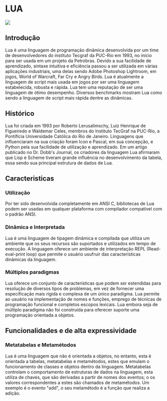 # LUA

![](https://upload.wikimedia.org/wikipedia/commons/c/cf/Lua-Logo.svg)

## Introdução 

Lua é uma linguagem de programação dinâmica desenvolvida por um time de desenvolvedores do instituto Tecgraf da PUC-Rio em 1993, no início para ser usada em um projeto da Petrobras. Devido a sua facilidade de aprendizado, sintaxe intuitiva e eficiência passou a ser utilizada em várias aplicações industriais, uma delas sendo Adobe Photoshop Lightroom, em jogos, World of Warcraft, Far Cry e Angry Birds. Lua é atualmente a linguagem de script mais usada em jogos por ser uma linguagem estabelecida, robusta e rápida. Lua tem uma reputação de ser uma linguagem de ótimo desempenho. Diversos benchmarks mostram Lua como sendo a linguagem de script mais rápida dentre as dinâmicas.

## Histórico

Lua foi criada em 1993 por Roberto Lerusalimschy, Luiz Henrique de Figueiredo e Waldemar Celes, membros do Instituto TecGraf na PUC-Rio, a Pontifícia Universidade Católica do Rio de Janeiro. Linguagens que influenciaram na sua criação foram Icon e Pascal, em sua concepção, e Python pela sua facilidade de utilização e aprendizado. Em um artigo publicado no Dr. Dobb's Journal, os criadores da linguagem Lua afirmaram que Lisp e Scheme tiveram grande influência no desenvolvimento da tabela, essa sendo sua principal estrutura de dados de Lua. 

## Caracteristicas 

### Utilização

Por ter sido desenvolvida completamente em ANSI C, bibliotecas de Lua podem ser usadas em qualquer plataforma com compilador compatível com o padrão ANSI.

### Dinâmica e Interpretada

Lua é uma linguagem de tipagem dinâmica e compilada que utiliza um ambiente que os seus recursos são suportados e utilizados em tempo de execução. A linguagem oferece um ambiente de interpretação REPL (Read-eval-print loop) que permite o usuário usufruir das características dinâmicas da linguagem.

### Múltiplos paradigmas

Lua oferece um conjunto de características que podem ser estendidas para resolução de diversos tipos de problemas, em vez de fornecer uma especificação mais rígida e complexa de um único paradigma. Lua permite ao usuário na implementação de nomes e funções, emprego de técnicas de programação funcional e completos escopos lexicais. Lua embora seja de múltiplo paradigma não foi construída para oferecer suporte uma programação orientada a objetos.

## Funcionalidades e de alta expressividade

### Metatabelas e Metamétodos

Lua é uma linguagem que não é orientada a objetos, no entanto, esta é orientada a tabelas, metatabelas e metamétodos, estes que emulam o funcionamento de classes e objetos dentro da linguagem. Metatabelas controlam o comportamento de estruturas de dados na linguagem, esta utilíza de chaves,  que são derivadas a partir de nomes dos eventos; o os valores correspondentes a estes são chamados de metamétodos. Um exemplo é o evento "add", o seu metamétodo é a função que realiza a adição.
